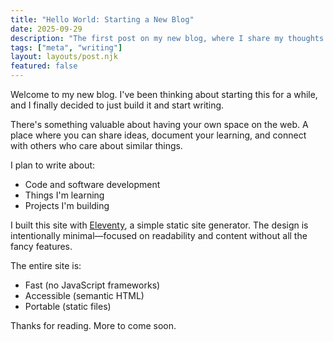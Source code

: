 ```yaml
---
title: "Hello World: Starting a New Blog"
date: 2025-09-29
description: "The first post on my new blog, where I share my thoughts on writing and building on the web."
tags: ["meta", "writing"]
layout: layouts/post.njk
featured: false
---
```


Welcome to my new blog. I've been thinking about starting this for a while, and I finally decided to just build it and start writing.

There's something valuable about having your own space on the web. A place where you can share ideas, document your learning, and connect with others who care about similar things.

I plan to write about:

- Code and software development
- Things I'm learning
- Projects I'm building

I built this site with [Eleventy](https://www.11ty.dev/), a simple static site generator. The design is intentionally minimal—focused on readability and content without all the fancy features.

The entire site is:
- Fast (no JavaScript frameworks)
- Accessible (semantic HTML)
- Portable (static files)

Thanks for reading. More to come soon.